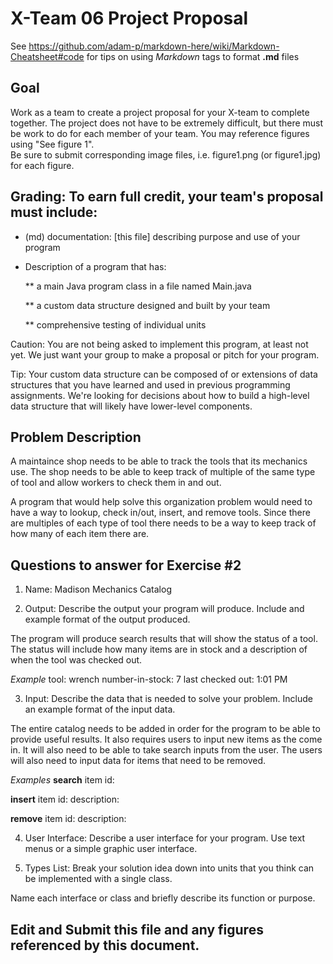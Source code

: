 # X-Team 06 Project Proposal

See https://github.com/adam-p/markdown-here/wiki/Markdown-Cheatsheet#code for tips on using *Markdown* tags to format __.md__ files

## Goal

Work as a team to create a project proposal for your X-team to complete together.
The project does not have to be extremely difficult,
but there must be work to do for each member of your team.
You may reference figures using "See figure 1".  
Be sure to submit corresponding image files, i.e. figure1.png (or figure1.jpg) for each figure.

## Grading: To earn full credit, your team's proposal must include:

* (md) documentation: [this file] describing purpose and use of your program

* Description of a program that has:

  ** a main Java program class in a file named Main.java
  
  ** a custom data structure designed and built by your team
  
  ** comprehensive testing of individual units
  
 Caution: You are not being asked to implement this program, at least not yet. 
 We just want your group to make a proposal or pitch for your program.
 
 Tip: Your custom data structure can be composed of or extensions of data structures that you have learned and used in previous programming assignments.  We're looking for decisions about how to build a high-level data structure that will likely have lower-level components.

## Problem Description

A maintaince shop needs to be able to track the tools that its mechanics use. The shop needs to be able to keep track of multiple of the same type of tool and allow workers to check them in and out.

A program that would help solve this organization problem would need to have a way to lookup, check in/out, insert, and remove tools. Since there are multiples of each type of tool there needs to be a way to keep track of how many of each item there are.

## Questions to answer for Exercise #2

1. Name: Madison Mechanics Catalog


2. Output: Describe the output your program will produce.  Include and example format of the output produced.

The program will produce search results that will show the status of a tool. The status will include how many items are in stock and a description of when the tool was checked out.

*Example*
tool: wrench
number-in-stock: 7
last checked out: 1:01 PM

3. Input: Describe the data that is needed to solve your problem. Include an example format of the input data.

The entire catalog needs to be added in order for the program to be able to provide useful results. It also requires users to input new items as the come in. It will also need to be able to take search inputs from the user. The users will also need to input data for items that need to be removed.

*Examples*
**search**
item id:

**insert**
item id:
description:

**remove**
item id:
description:

4. User Interface: Describe a user interface for your program.  Use text menus or a simple graphic user interface.



5. Types List: Break your solution idea down into units that you think can be implemented with a single class.



Name each interface or class and briefly describe its function or purpose.


## Edit and Submit this file and any figures referenced by this document.

